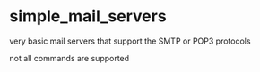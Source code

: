 # simple_mail_servers

very basic mail servers that support the SMTP or POP3 protocols

not all commands are supported
